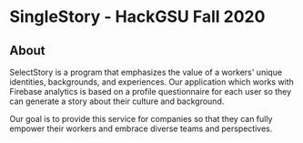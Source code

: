 # SingleStory - HackGSU Fall 2020

## About
SelectStory is a program that emphasizes the value of a workers' unique identities, backgrounds, and experiences. Our application which works with Firebase analytics 
is based on a profile questionnaire for each user so they can generate a story about their culture and background.

Our goal is to provide this service for companies so that they can fully empower their workers and embrace diverse teams and perspectives.


